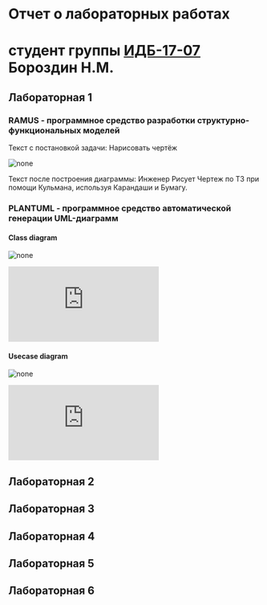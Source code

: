# Отчет о лабораторных работах
# студент группы [ИДБ-17-07](https://github.com/stankin/design-part-1/wiki/list-idb-17-07) Бороздин Н.М.

## Лабораторная 1

### RAMUS - программное средство разработки структурно-функциональных моделей
Текст с постановкой задачи: Нарисовать чертёж

![none](https://github.com/oyway6173/borozdin.github.io/blob/master/Lab_1/ramus1.JPG)

Текст после построения диаграммы: Инженер Рисует Чертеж по ТЗ при помощи Кульмана, используя Карандаши и Бумагу.

### PLANTUML - программное средство автоматической генерации UML-диаграмм
#### Class diagram
![none](https://github.com/oyway6173/borozdin.github.io/blob/master/Lab_1/UML.png)

![Код](https://github.com/oyway6173/borozdin.github.io/blob/master/Lab_1/UML_txt_1.txt)

#### Usecase diagram
![none](https://github.com/oyway6173/borozdin.github.io/blob/master/Lab_1/UML1.png)
 
![Код](https://github.com/oyway6173/borozdin.github.io/blob/master/Lab_1/UML_txt_2.txt)

## Лабораторная 2

## Лабораторная 3

## Лабораторная 4

## Лабораторная 5

## Лабораторная 6
